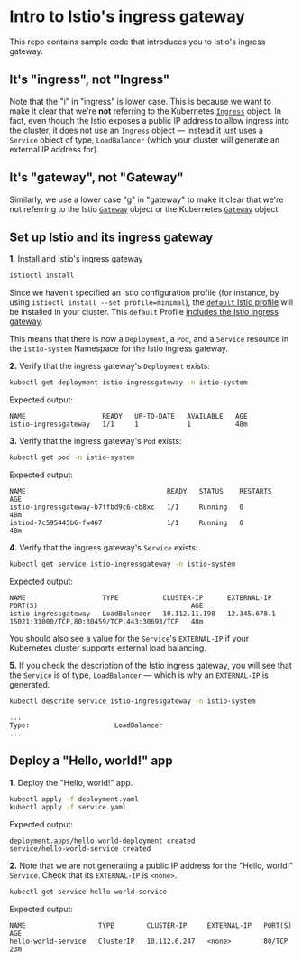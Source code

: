 # Intro to Istio's ingress gateway

This repo contains sample code that introduces you to Istio's ingress gateway.

## It's "ingress", not "Ingress"
Note that the "i" in "ingress" is lower case. This is because we want to make it clear that we're **not** referring to the Kubernetes [`Ingress`](https://kubernetes.io/docs/concepts/services-networking/ingress/) object. In fact, even though the Istio exposes a public IP address to allow ingress into the cluster, it does not use an `Ingress` object — instead it just uses a `Service` object of type, `LoadBalancer` (which your cluster will generate an external IP address for).

## It's "gateway", not "Gateway"

Similarly, we use a lower case "g" in "gateway" to make it clear that we're not referring to the Istio [`Gateway`](https://istio.io/latest/docs/reference/config/networking/gateway/) object or the Kubernetes [`Gateway`](https://gateway-api.sigs.k8s.io/) object.

## Set up Istio and its ingress gateway

**1.** Install and Istio's ingress gateway

```bash
istioctl install
```

Since we haven't specified an Istio configuration profile (for instance, by using `istioctl install --set profile=minimal`), the [`default` Istio profile](https://github.com/istio/istio/blob/1.13.4/manifests/profiles/default.yaml#L25) will be installed in your cluster. This `default` Profile [includes the Istio ingress gateway](https://github.com/istio/istio/blob/1.13.4/manifests/profiles/default.yaml#L25).

This means that there is now a `Deployment`,  a `Pod`, and a `Service` resource in the `istio-system` Namespace for the Istio ingress gateway.

**2.** Verify that the ingress gateway's `Deployment` exists:

```bash
kubectl get deployment istio-ingressgateway -n istio-system
```

Expected output:
```
NAME                   READY   UP-TO-DATE   AVAILABLE   AGE
istio-ingressgateway   1/1     1            1           48m
```

**3.** Verify that the ingress gateway's `Pod` exists:

```bash
kubectl get pod -n istio-system
```

Expected output:
```
NAME                                   READY   STATUS    RESTARTS   AGE
istio-ingressgateway-b7ffbd9c6-cb8xc   1/1     Running   0          48m
istiod-7c595445b6-fw467                1/1     Running   0          48m
```

**4.** Verify that the ingress gateway's `Service` exists:

```bash
kubectl get service istio-ingressgateway -n istio-system
```

Expected output:
```
NAME                   TYPE           CLUSTER-IP      EXTERNAL-IP     PORT(S)                                      AGE
istio-ingressgateway   LoadBalancer   10.112.11.198   12.345.678.1    15021:31000/TCP,80:30459/TCP,443:30693/TCP   48m
```

You should also see a value for the `Service`'s `EXTERNAL-IP` if your Kubernetes cluster supports external load balancing.

**5.** If you check the description of the Istio ingress gateway, you will see that the `Service` is of type, `LoadBalancer` — which is why an `EXTERNAL-IP` is generated.

```bash
kubectl describe service istio-ingressgateway -n istio-system
```

```
...
Type:                     LoadBalancer
...
```

## Deploy a "Hello, world!" app

**1.** Deploy the "Hello, world!" app.

```bash
kubectl apply -f deployment.yaml
kubectl apply -f service.yaml
```

Expected output:
```
deployment.apps/hello-world-deployment created
service/hello-world-service created
```

**2.** Note that we are not generating a public IP address for the "Hello, world!" `Service`. Check that its `EXTERNAL-IP` is `<none>`.

```bash
kubectl get service hello-world-service
```

Expected output:
```
NAME                  TYPE        CLUSTER-IP     EXTERNAL-IP   PORT(S)   AGE
hello-world-service   ClusterIP   10.112.6.247   <none>        80/TCP    23m
```
